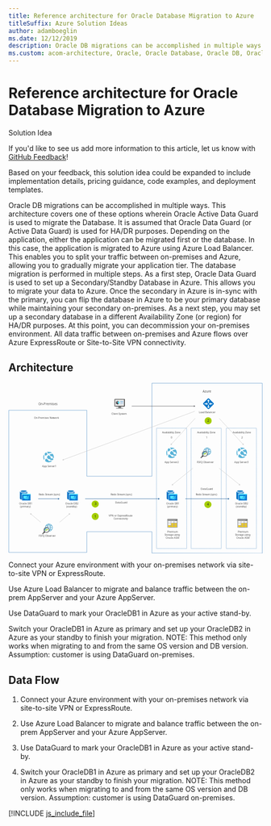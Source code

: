 ```yaml
---
title: Reference architecture for Oracle Database Migration to Azure
titleSuffix: Azure Solution Ideas
author: adamboeglin
ms.date: 12/12/2019
description: Oracle DB migrations can be accomplished in multiple ways. This architecture covers one of these options wherein Oracle Active Data Guard is used to migrate the Database. It is assumed that Oracle Data Guard (or Active Data Guard) is used for HA/DR purposes. Depending on the application, either the application can be migrated first or the database. In this case, the application is migrated to Azure using Azure Load Balancer. This enables you to split your traffic between on-premises and Azure, allowing you to gradually migrate your application tier. The database migration is performed in multiple steps. As a first step, Oracle Data Guard is used to set up a Secondary/Standby Database in Azure. This allows you to migrate your data to Azure. Once the secondary in Azure is in-sync with the primary, you can flip the database in Azure to be your primary database while maintaining your secondary on-premises. As a next step, you may set up a secondary database in a different Availability Zone (or region) for HA/DR purposes. At this point, you can decommission your on-premises environment. All data traffic between on-premises and Azure flows over Azure ExpressRoute or Site-to-Site VPN connectivity.
ms.custom: acom-architecture, Oracle, Oracle Database, Oracle DB, Oracle on Azure, Oracle DB architecture, interactive-diagram
---
```

# Reference architecture for Oracle Database Migration to Azure

<div class="alert">
    <p class="alert-title">
        <span class="icon is-left" aria-hidden="true">
            <span class="icon docon docon-lightbulb" role="presentation"></span>
        </span>Solution Idea</p>
    <p>If you'd like to see us add more information to this article, let us know with <a href="#feedback">GitHub Feedback</a>!</p>
    <p>Based on your feedback, this solution idea could be expanded to include implementation details, pricing guidance, code examples, and deployment templates.</p>
</div>

Oracle DB migrations can be accomplished in multiple ways. This architecture covers one of these options wherein Oracle Active Data Guard is used to migrate the Database. It is assumed that Oracle Data Guard (or Active Data Guard) is used for HA/DR purposes. Depending on the application, either the application can be migrated first or the database. In this case, the application is migrated to Azure using Azure Load Balancer. This enables you to split your traffic between on-premises and Azure, allowing you to gradually migrate your application tier. The database migration is performed in multiple steps. As a first step, Oracle Data Guard is used to set up a Secondary/Standby Database in Azure. This allows you to migrate your data to Azure. Once the secondary in Azure is in-sync with the primary, you can flip the database in Azure to be your primary database while maintaining your secondary on-premises. As a next step, you may set up a secondary database in a different Availability Zone (or region) for HA/DR purposes. At this point, you can decommission your on-premises environment. All data traffic between on-premises and Azure flows over Azure ExpressRoute or Site-to-Site VPN connectivity.

## Architecture

<svg class="architecture-diagram" aria-labelledby="reference-architecture-for-oracle-database-migration-to-azure" height="701" viewbox="0 0 1044 701" width="1044" xmlns="http://www.w3.org/2000/svg">
    <g transform="translate(-29 -9)" fill="none" fill-rule="evenodd" stroke="none" stroke-width="1">
        <path d="M0 720.059h1081.57V0H0z"/>
        <text fill="#525252" font-family="SegoeUI-Semibold, Segoe UI" font-size="10.234" font-weight="500">
            <tspan x="134.239" y="155.186">O</tspan><tspan letter-spacing=".006" x="141.975" y="155.186">n</tspan><tspan x="147.953" y="155.186">-P</tspan><tspan letter-spacing="-.089" x="158.047" y="155.186">r</tspan><tspan x="161.656" y="155.186">emises Net</tspan><tspan letter-spacing="-.037" x="212.891" y="155.186">w</tspan><tspan x="220.555" y="155.186">ork</tspan>
        </text>
        <text fill="#525252" font-family="SegoeUI-Semibold, Segoe UI" font-size="13.313" font-weight="500">
            <tspan x="151.507" y="100.323">O</tspan><tspan letter-spacing=".008" x="161.57" y="100.323">n</tspan><tspan x="169.347" y="100.323">-P</tspan><tspan letter-spacing="-.114" x="182.478" y="100.323">r</tspan><tspan x="187.174" y="100.323">emises</tspan>
        </text>
        <path d="M194.902 588.675a14.605 14.605 0 00-14.577 14.229 11.133 11.133 0 0113.007 1.949 11.133 11.133 0 012.068 12.988 14.587 14.587 0 00-.498-29.167z" fill="#FFF"/>
        <path d="M195.74 618.47c3.173-2.78 6.558-7.192 6.558-15.19 0-7.997-3.33-12.584-6.59-15.211l-1.32 1.297c3.05 2.458 5.87 5.849 5.87 13.915 0 8.097-2.915 11.326-5.898 13.935l1.38 1.255z" fill="#3898C5"/>
        <path fill="#3898C5" d="M181.267 604.187h27.443v-1.83h-27.443zM194.99 596.433c-4.502 0-8.567-1.255-10.994-3.125l-1.097 1.096c2.706 2.174 7.107 3.596 12.09 3.596s9.385-1.422 12.091-3.596l-1.097-1.097c-2.427 1.87-6.49 3.125-10.994 3.125"/>
        <path d="M176.788 618.017l-8.637 8.637a2.436 2.436 0 00.014 3.437 2.442 2.442 0 003.437.014l8.641-8.632-3.455-3.456z" fill="#7A7B7B"/>
        <path d="M173.4 621.406a12.081 12.081 0 003.453 3.455l2.26-2.259-3.456-3.452-2.258 2.256z" fill="#1D1D1D"/>
        <path d="M185.25 620.458a7.773 7.773 0 100-15.546 7.773 7.773 0 000 15.546" fill="#FFF"/>
        <path d="M185.49 622.271a9.5 9.5 0 009.5-9.5 9.5 9.5 0 00-9.5-9.5 9.5 9.5 0 00-9.5 9.5 9.5 9.5 0 009.5 9.5" fill="#FFF"/>
        <path d="M189.74 602.472c.185-7.483 2.907-10.732 5.85-13.106l-1.32-1.298c-3.058 2.466-6.18 6.663-6.55 13.784.691.142 1.367.35 2.02.62M195.806 608.57c.207.514.376 1.043.505 1.583 3.967.218 7.483 1.394 9.675 3.078l1.096-1.097c-2.556-2.054-6.632-3.42-11.276-3.564" fill="#3898C5"/>
        <path d="M194.991 587.81a15.48 15.48 0 00-15.459 15.46c0 .032.004.063.005.095.626-.397 1.291-.73 1.983-.994a13.51 13.51 0 018.725-11.747 13.5 13.5 0 0114.302 3.093 13.507 13.507 0 01-8.657 23.025 11.058 11.058 0 01-.993 1.978c.032 0 .063.006.094.006 4.101 0 8.033-1.629 10.933-4.528a15.466 15.466 0 000-21.864 15.464 15.464 0 00-10.933-4.528v.004z" fill="#3898C5"/>
        <path fill="#7FBA00" d="M184.265 617.953l-1.786-5.274-1.371 2.704h-2.53v-1.355h1.677l2.476-4.877 1.524 4.504 2.18-6.511 1.787 5.266 1.669-3.184h2.505v1.373h-1.721l-2.708 5.337-1.527-4.498z"/>
        <path d="M179.005 615.784c0-5.614 3.912-9.5 9.5-9.5a9.44 9.44 0 014.759 1.29 9.514 9.514 0 00-2.948-3.144 9.5 9.5 0 00-14.26 4.844 9.49 9.49 0 001.093 8.324 9.505 9.505 0 003.143 2.949 9.445 9.445 0 01-1.287-4.763" fill="#3898C5"/>
        <path d="M185.49 621.669a8.89 8.89 0 01-8.218-5.491 8.897 8.897 0 016.481-12.13 8.902 8.902 0 019.132 3.78 8.902 8.902 0 01.824 8.347 8.897 8.897 0 01-8.219 5.491v.003zm0-20.903a12.01 12.01 0 00-11.092 7.41 12.01 12.01 0 002.603 13.084 12.002 12.002 0 0013.083 2.602 11.994 11.994 0 005.387-4.422 12.006 12.006 0 00-9.981-18.674z" fill="#7A7B7B"/>
        <path d="M845.516 276.028a14.605 14.605 0 00-14.577 14.23 11.133 11.133 0 0113.007 1.948 11.133 11.133 0 012.068 12.988 14.587 14.587 0 00-.498-29.167v.001z" fill="#FFF"/>
        <path d="M846.354 305.824c3.173-2.782 6.558-7.194 6.558-15.19 0-7.998-3.332-12.585-6.59-15.212l-1.32 1.297c3.049 2.458 5.87 5.85 5.87 13.915 0 8.097-2.916 11.325-5.899 13.935l1.38 1.255z" fill="#3898C5"/>
        <path fill="#3898C5" d="M831.88 291.54h27.443v-1.829H831.88zM845.602 283.786c-4.5 0-8.565-1.255-10.992-3.125l-1.097 1.097c2.705 2.174 7.106 3.596 12.09 3.596 4.983 0 9.385-1.422 12.09-3.597l-1.097-1.097c-2.427 1.871-6.491 3.126-10.994 3.126"/>
        <path d="M827.401 305.371l-8.637 8.637a2.436 2.436 0 00.014 3.437 2.441 2.441 0 003.437.014l8.641-8.632-3.455-3.456z" fill="#7A7B7B"/>
        <path d="M824.013 308.76a12.094 12.094 0 003.454 3.455l2.259-2.26-3.455-3.451-2.258 2.256z" fill="#1D1D1D"/>
        <path d="M835.863 307.811a7.773 7.773 0 100-15.545 7.773 7.773 0 000 15.545" fill="#FFF"/>
        <path d="M836.102 309.625a9.5 9.5 0 009.5-9.5 9.5 9.5 0 00-9.5-9.5 9.5 9.5 0 00-9.5 9.5 9.5 9.5 0 009.5 9.5" fill="#FFF"/>
        <path d="M840.352 289.826c.187-7.484 2.909-10.734 5.85-13.107l-1.32-1.297c-3.056 2.466-6.18 6.663-6.55 13.784.692.141 1.369.349 2.02.62M846.419 295.924c.207.514.376 1.043.505 1.583 3.967.218 7.483 1.394 9.675 3.078l1.096-1.097c-2.556-2.054-6.632-3.42-11.276-3.564" fill="#3898C5"/>
        <path d="M845.605 275.164a15.48 15.48 0 00-15.46 15.46c0 .032.005.062.005.095.627-.397 1.292-.73 1.984-.994a13.507 13.507 0 0126.677-1.958 13.503 13.503 0 01-12.307 16.329 11.03 11.03 0 01-.995 1.978c.034 0 .064.006.096.006 4.1 0 8.033-1.63 10.933-4.528a15.466 15.466 0 000-21.864 15.464 15.464 0 00-10.933-4.528v.004z" fill="#3898C5"/>
        <path fill="#7FBA00" d="M834.878 305.307l-1.786-5.276-1.371 2.705h-2.53v-1.354h1.677l2.476-4.877 1.524 4.504 2.18-6.512 1.787 5.267 1.669-3.185h2.505v1.373h-1.721l-2.71 5.337-1.525-4.498z"/>
        <path d="M829.618 303.138c0-5.614 3.912-9.5 9.5-9.5a9.44 9.44 0 014.76 1.29 9.505 9.505 0 00-2.949-3.144 9.502 9.502 0 00-11.984 1.184 9.508 9.508 0 00-2.7 7.949 9.498 9.498 0 004.66 6.984 9.445 9.445 0 01-1.287-4.763" fill="#3898C5"/>
        <path d="M836.104 309.022a8.89 8.89 0 01-4.942-1.499 8.907 8.907 0 01-3.278-3.992 8.9 8.9 0 016.482-12.129 8.89 8.89 0 019.133 3.78 8.902 8.902 0 011.5 4.942 8.896 8.896 0 01-8.895 8.895v.003zm0-20.903a12.007 12.007 0 00-11.093 7.411 12 12 0 00-.681 6.935 11.998 11.998 0 009.431 9.433 11.996 11.996 0 0012.324-5.105 12.006 12.006 0 00-9.981-18.674z" fill="#7A7B7B"/>
        <text fill="#525252" font-family="SegoeUI-Semibold, Segoe UI" font-size="10.234" font-weight="500">
            <tspan x="451.846" y="138.743">Client </tspan><tspan letter-spacing="-.241" x="481.469" y="138.743">S</tspan><tspan x="486.556" y="138.743">ys</tspan><tspan letter-spacing="-.055" x="496.17" y="138.743">t</tspan><tspan x="499.753" y="138.743">em</tspan>
        </text>
        <text fill="#525252" font-family="SegoeUI-Semibold, Segoe UI" font-size="10.234" font-weight="500">
            <tspan x="167.492" y="354.682">A</tspan><tspan letter-spacing="-.005" x="174.363" y="354.682">p</tspan><tspan x="180.524" y="354.682">p Se</tspan><tspan letter-spacing=".41" x="200.513" y="354.682">r</tspan><tspan letter-spacing="-.076" x="205.121" y="354.682">v</tspan><tspan x="210.157" y="354.682">er1</tspan>
        </text>
        <text fill="#525252" font-family="SegoeUI-Semibold, Segoe UI" font-size="10.234" font-weight="500">
            <tspan x="73.215" y="507.917">Oracle DB1</tspan>
        </text>
        <text fill="#525252" font-family="SegoeUI-Semibold, Segoe UI" font-size="10.234" font-weight="500">
            <tspan x="76.725" y="520.198">(</tspan><tspan letter-spacing="-.005" x="80.124" y="520.198">p</tspan><tspan x="86.285" y="520.198">rima</tspan><tspan letter-spacing=".411" x="107.153" y="520.198">r</tspan><tspan x="111.762" y="520.198">y)</tspan>
        </text>
        <text fill="#525252" font-family="SegoeUI-Semibold, Segoe UI" font-size="10.234" font-weight="500">
            <tspan x="262.689" y="507.917">Oracle DB2</tspan>
        </text>
        <text fill="#525252" font-family="SegoeUI-Semibold, Segoe UI" font-size="10.234" font-weight="500">
            <tspan x="266.711" y="520.198">(stan</tspan><tspan letter-spacing="-.005" x="289.533" y="520.198">db</tspan><tspan x="301.856" y="520.198">y)</tspan>
        </text>
        <text fill="#525252" font-family="SegoeUI-Semibold, Segoe UI" font-size="10.234" font-weight="500">
            <tspan x="677.59" y="507.917">Oracle DB1</tspan>
        </text>
        <text fill="#525252" font-family="SegoeUI-Semibold, Segoe UI" font-size="10.234" font-weight="500">
            <tspan x="681.1" y="520.198">(</tspan><tspan letter-spacing="-.005" x="684.498" y="520.198">p</tspan><tspan x="690.66" y="520.198">rima</tspan><tspan letter-spacing=".411" x="711.528" y="520.198">r</tspan><tspan x="716.137" y="520.198">y)</tspan>
        </text>
        <text fill="#525252" font-family="SegoeUI-Semibold, Segoe UI" font-size="10.234" font-weight="500">
            <tspan x="681.765" y="623.614">P</tspan><tspan letter-spacing="-.089" x="687.747" y="623.614">r</tspan><tspan x="691.356" y="623.614">emium</tspan>
        </text>
        <text fill="#525252" font-family="SegoeUI-Semibold, Segoe UI" font-size="10.234" font-weight="500" letter-spacing="-.291">
            <tspan x="670.825" y="635.895">S</tspan><tspan letter-spacing="-.056" x="675.812" y="635.895">t</tspan><tspan x="679.393" y="635.895">orage using</tspan>
        </text>
        <text fill="#525252" font-family="SegoeUI-Semibold, Segoe UI" font-size="10.234" font-weight="500">
            <tspan x="675.461" y="648.176">Oracle ASM</tspan>
        </text>
        <text fill="#525252" font-family="SegoeUI-Semibold, Segoe UI" font-size="10.234" font-weight="500">
            <tspan x="971.38" y="623.614">P</tspan><tspan letter-spacing="-.089" x="977.362" y="623.614">r</tspan><tspan x="980.971" y="623.614">emium</tspan>
        </text>
        <text fill="#525252" font-family="SegoeUI-Semibold, Segoe UI" font-size="10.234" font-weight="500" letter-spacing="-.291">
            <tspan x="960.44" y="635.895">S</tspan><tspan letter-spacing="-.056" x="965.426" y="635.895">t</tspan><tspan x="969.008" y="635.895">orage using</tspan>
        </text>
        <text fill="#525252" font-family="SegoeUI-Semibold, Segoe UI" font-size="10.234" font-weight="500">
            <tspan x="965.076" y="648.176">Oracle ASM</tspan>
        </text>
        <text fill="#525252" font-family="SegoeUI-Semibold, Segoe UI" font-size="10.234" font-weight="500">
            <tspan x="959.979" y="507.917">Oracle DB2</tspan>
        </text>
        <text fill="#525252" font-family="SegoeUI-Semibold, Segoe UI" font-size="10.234" font-weight="500">
            <tspan x="964.001" y="520.198">(stan</tspan><tspan letter-spacing="-.005" x="986.823" y="520.198">db</tspan><tspan x="999.146" y="520.198">y)</tspan>
        </text>
        <text fill="#525252" font-family="SegoeUI-Semibold, Segoe UI" font-size="10.234" font-weight="500">
            <tspan x="957.257" y="337.694">A</tspan><tspan letter-spacing="-.005" x="964.128" y="337.694">p</tspan><tspan x="970.29" y="337.694">p Se</tspan><tspan letter-spacing=".41" x="990.278" y="337.694">r</tspan><tspan letter-spacing="-.076" x="994.886" y="337.694">v</tspan><tspan x="999.922" y="337.694">er3</tspan>
        </text>
        <text fill="#525252" font-family="SegoeUI-Semibold, Segoe UI" font-size="10.234" font-weight="500">
            <tspan x="670.488" y="337.694">A</tspan><tspan letter-spacing="-.005" x="677.359" y="337.694">p</tspan><tspan x="683.52" y="337.694">p Se</tspan><tspan letter-spacing=".41" x="703.508" y="337.694">r</tspan><tspan letter-spacing="-.077" x="708.116" y="337.694">v</tspan><tspan x="713.152" y="337.694">er2</tspan>
        </text>
        <text fill="#525252" font-family="SegoeUI-Semibold, Segoe UI" font-size="10.234" font-weight="500" letter-spacing="-.216">
            <tspan x="660.284" y="216.911">A</tspan><tspan letter-spacing="-.167" x="666.719" y="216.911">v</tspan><tspan x="671.575" y="216.911">aila</tspan><tspan letter-spacing="-.005" x="687.605" y="216.911">b</tspan><tspan x="693.767" y="216.911">ility Zone</tspan>
        </text>
        <text fill="#525252" font-family="SegoeUI-Semibold, Segoe UI" font-size="10.234" font-weight="500">
            <tspan x="696.011" y="235.997">0</tspan>
        </text>
        <text fill="#525252" font-family="SegoeUI-Semibold, Segoe UI" font-size="10.234" font-weight="500" letter-spacing="-.216">
            <tspan x="804.165" y="216.911">A</tspan><tspan letter-spacing="-.167" x="810.601" y="216.911">v</tspan><tspan x="815.456" y="216.911">aila</tspan><tspan letter-spacing="-.005" x="831.487" y="216.911">b</tspan><tspan x="837.648" y="216.911">ility Zone</tspan>
        </text>
        <text fill="#525252" font-family="SegoeUI-Semibold, Segoe UI" font-size="10.234" font-weight="500">
            <tspan x="840.67" y="235.997">1</tspan>
        </text>
        <text fill="#525252" font-family="SegoeUI-Semibold, Segoe UI" font-size="10.234" font-weight="500" letter-spacing="-.216">
            <tspan x="950.462" y="216.911">A</tspan><tspan letter-spacing="-.167" x="956.897" y="216.911">v</tspan><tspan x="961.752" y="216.911">aila</tspan><tspan letter-spacing="-.005" x="977.783" y="216.911">b</tspan><tspan x="983.944" y="216.911">ility Zone</tspan>
        </text>
        <text fill="#525252" font-family="SegoeUI-Semibold, Segoe UI" font-size="10.234" font-weight="500">
            <tspan x="986.189" y="235.997">2</tspan>
        </text>
        <text fill="#525252" font-family="SegoeUI-Semibold, Segoe UI" font-size="10.234" font-weight="500" letter-spacing="-.116">
            <tspan x="803.009" y="337.694">F</tspan><tspan x="807.915" y="337.694">SFQ O</tspan><tspan letter-spacing="-.005" x="836.914" y="337.694">b</tspan><tspan x="843.075" y="337.694">se</tspan><tspan letter-spacing=".41" x="852.924" y="337.694">r</tspan><tspan letter-spacing="-.077" x="857.532" y="337.694">v</tspan><tspan x="862.568" y="337.694">er</tspan>
        </text>
        <text fill="#525252" font-family="SegoeUI-Semibold, Segoe UI" font-size="10.234" font-weight="500">
            <tspan x="811.953" y="133.421">L</tspan><tspan letter-spacing="-.119" x="816.956" y="133.421">o</tspan><tspan x="822.828" y="133.421">ad Balancer</tspan>
        </text>
        <text fill="#525252" font-family="SegoeUI-Semibold, Segoe UI" font-size="13.313" font-weight="500">
            <tspan x="826.996" y="48.881">Azu</tspan><tspan letter-spacing="-.114" x="849.884" y="48.881">r</tspan><tspan x="854.58" y="48.881">e</tspan>
        </text>
        <text fill="#525252" font-family="SegoeUI-Semibold, Segoe UI" font-size="10.234" font-weight="500">
            <tspan x="818.789" y="448.151">DataGua</tspan><tspan letter-spacing="-.088" x="858.96" y="448.151">r</tspan><tspan x="862.57" y="448.151">d</tspan>
        </text>
        <text fill="#525252" font-family="SegoeUI-Semibold, Segoe UI" font-size="10.234" font-weight="500" letter-spacing="-.274">
            <tspan x="798.668" y="470.236">R</tspan><tspan x="804.496" y="470.236">e</tspan><tspan letter-spacing="-.005" x="809.932" y="470.236">d</tspan><tspan x="816.094" y="470.236">o </tspan><tspan letter-spacing="-.29" x="825.019" y="470.236">S</tspan><tspan x="830.006" y="470.236">t</tspan><tspan letter-spacing="-.089" x="833.704" y="470.236">r</tspan><tspan x="837.313" y="470.236">eam (sync)</tspan>
        </text>
        <text fill="#525252" font-family="SegoeUI-Semibold, Segoe UI" font-size="10.234" font-weight="500">
            <tspan x="467.431" y="504.49">DataGua</tspan><tspan letter-spacing="-.088" x="507.603" y="504.49">r</tspan><tspan x="511.213" y="504.49">d</tspan>
        </text>
        <text fill="#525252" font-family="SegoeUI-Semibold, Segoe UI" font-size="10.234" font-weight="500">
            <tspan x="440.925" y="558.874">VPN or Ex</tspan><tspan letter-spacing="-.005" x="487.273" y="558.874">p</tspan><tspan letter-spacing="-.088" x="493.435" y="558.874">r</tspan><tspan x="497.045" y="558.874">ess</tspan><tspan letter-spacing="-.278" x="511.306" y="558.874">R</tspan><tspan x="517.125" y="558.874">ou</tspan><tspan letter-spacing="-.056" x="529.208" y="558.874">t</tspan><tspan x="532.789" y="558.874">e</tspan>
        </text>
        <text fill="#525252" font-family="SegoeUI-Semibold, Segoe UI" font-size="10.234" font-weight="500">
            <tspan x="460.892" y="571.155">Connectivity</tspan>
        </text>
        <text fill="#525252" font-family="SegoeUI-Semibold, Segoe UI" font-size="10.234" font-weight="500" letter-spacing="-.116">
            <tspan x="153.511" y="641.79">F</tspan><tspan x="158.417" y="641.79">SFQ O</tspan><tspan letter-spacing="-.005" x="187.415" y="641.79">b</tspan><tspan x="193.577" y="641.79">se</tspan><tspan letter-spacing=".41" x="203.426" y="641.79">r</tspan><tspan letter-spacing="-.077" x="208.034" y="641.79">v</tspan><tspan x="213.069" y="641.79">er</tspan>
        </text>
        <text fill="#525252" font-family="SegoeUI-Semibold, Segoe UI" font-size="10.234" font-weight="500" letter-spacing="-.274">
            <tspan x="153.112" y="470.257">R</tspan><tspan x="158.939" y="470.257">e</tspan><tspan letter-spacing="-.005" x="164.376" y="470.257">d</tspan><tspan x="170.537" y="470.257">o </tspan><tspan letter-spacing="-.29" x="179.462" y="470.257">S</tspan><tspan x="184.449" y="470.257">t</tspan><tspan letter-spacing="-.089" x="188.147" y="470.257">r</tspan><tspan x="191.756" y="470.257">eam (sync)</tspan>
        </text>
        <text fill="#525252" font-family="SegoeUI-Semibold, Segoe UI" font-size="10.234" font-weight="500" letter-spacing="-.274">
            <tspan x="449.02" y="470.257">R</tspan><tspan x="454.848" y="470.257">e</tspan><tspan letter-spacing="-.005" x="460.284" y="470.257">d</tspan><tspan x="466.446" y="470.257">o </tspan><tspan letter-spacing="-.29" x="475.371" y="470.257">S</tspan><tspan x="480.358" y="470.257">t</tspan><tspan letter-spacing="-.089" x="484.056" y="470.257">r</tspan><tspan x="487.665" y="470.257">eam (sync)</tspan>
        </text>
        <path d="M694.138 463.159v-8.946h-15.031v29.619c0 2.055 3.102 3.868 7.697 4.836v-25.509h7.334z" fill="#0072C6"/>
        <path fill="#2D88CB" d="M694.38 454.213h-.242v8.946h15.555v-8.946z"/>
        <path d="M709.692 454.212c0 3.022-6.85 5.56-15.272 5.56-8.423 0-15.314-2.417-15.314-5.56 0-3.022 6.851-5.562 15.273-5.562s15.313 2.54 15.313 5.562" fill="#FFF"/>
        <path d="M706.59 453.969c0 1.975-5.48 3.627-12.17 3.627-6.688 0-12.17-1.652-12.17-3.627 0-2.055 5.482-3.707 12.17-3.707 6.69 0 12.17 1.652 12.17 3.707" fill="#0072C6"/>
        <path d="M704.05 456.185c1.652-.645 2.538-1.41 2.538-2.217 0-2.054-5.48-3.707-12.17-3.707-6.69 0-12.21 1.653-12.21 3.707 0 .807.967 1.653 2.539 2.217 2.216-.887 5.722-1.41 9.63-1.41 3.95-.04 7.456.523 9.673 1.41" fill="#2D88CB"/>
        <path fill="#0078D4" d="M688.177 491.808h34.495v-26.557h-34.495z"/>
        <path fill="#50E6FF" d="M688.177 468.116h34.495v-3.587h-34.495zM709.451 475.73v-2.539h-15.837v11.444h6.286l3.87 3.991c.08.08.282 0 .241-.162l-.524-3.869h1.975a6.141 6.141 0 01-.766-2.94c.04-2.903 2.055-5.32 4.755-5.925"/>
        <path d="M711.991 476.736v-.442c-.322-.08-.726-.08-1.128-.08-3.022 0-5.56 2.457-5.56 5.56a5.52 5.52 0 005.56 5.561c.564 0 1.168-.08 1.692-.283l-2.82-2.74.805-1.49h1.491c.564 0 1.048-.484 1.048-1.048 0-.564-.484-1.048-1.048-1.048h-4.674l2.417-2.66v1.21h2.217a2.486 2.486 0 012.498 2.498 2.51 2.51 0 01-2.498 2.498l2.015 1.975a5.496 5.496 0 002.297-4.473 5.443 5.443 0 00-1.653-3.909h-1.692c-.524-.12-.967-.565-.967-1.129" fill="#50E6FF"/>
        <path d="M713.357 476.777c-.16 0-.24-.04-.282-.16-.04-.04-.04-.08-.04-.202 0-.2.161-.323.322-.323.202 0 .322.162.322.323s-.12.322-.322.362zm4.191-5.642l-2.94 2.943h-1.533a.534.534 0 00-.524.523v2.056c0 .281.243.523.524.523h2.015a.533.533 0 00.524-.523v-1.975h.322l.484-.484v-.564l.162-.16h.563l.322-.323v-.645l.444-.444h.403v-.967h-.766v.04z" fill="#50E6FF"/>
        <path d="M713.357 476.778c-.04-.04-.202-.08-.282-.16.04.08.121.16.282.16" fill="#50E6FF"/>
        <path d="M285.187 463.159v-8.946h-15.031v29.619c0 2.055 3.103 3.868 7.697 4.836v-25.509h7.334z" fill="#0072C6"/>
        <path fill="#2D88CB" d="M285.429 454.213h-.242v8.946h15.555v-8.946z"/>
        <path d="M300.742 454.212c0 3.022-6.85 5.56-15.273 5.56-8.422 0-15.314-2.417-15.314-5.56 0-3.022 6.852-5.562 15.274-5.562 8.421 0 15.313 2.54 15.313 5.562" fill="#FFF"/>
        <path d="M297.64 453.969c0 1.975-5.48 3.627-12.17 3.627-6.69 0-12.17-1.652-12.17-3.627 0-2.055 5.48-3.707 12.17-3.707 6.69 0 12.17 1.652 12.17 3.707" fill="#0072C6"/>
        <path d="M295.099 456.185c1.652-.645 2.539-1.41 2.539-2.217 0-2.054-5.48-3.707-12.17-3.707-6.69 0-12.211 1.653-12.211 3.707 0 .807.968 1.653 2.539 2.217 2.217-.887 5.723-1.41 9.63-1.41 3.95-.04 7.457.523 9.673 1.41" fill="#2D88CB"/>
        <path fill="#0078D4" d="M279.226 491.808h34.495v-26.557h-34.495z"/>
        <path fill="#50E6FF" d="M279.226 468.116h34.495v-3.587h-34.495zM300.501 475.73v-2.539h-15.838v11.444h6.287l3.868 3.991c.081.08.283 0 .243-.162l-.525-3.869h1.975a6.141 6.141 0 01-.766-2.94c.041-2.903 2.056-5.32 4.756-5.925"/>
        <path d="M303.04 476.736v-.442c-.322-.08-.725-.08-1.128-.08-3.022 0-5.561 2.457-5.561 5.56a5.521 5.521 0 005.561 5.561c.565 0 1.169-.08 1.692-.283l-2.82-2.74.806-1.49h1.491c.563 0 1.048-.484 1.048-1.048 0-.564-.485-1.048-1.048-1.048h-4.675l2.418-2.66v1.21h2.216a2.486 2.486 0 012.499 2.498 2.511 2.511 0 01-2.499 2.498l2.016 1.975a5.497 5.497 0 002.296-4.473 5.442 5.442 0 00-1.652-3.909h-1.692c-.525-.12-.968-.565-.968-1.129" fill="#50E6FF"/>
        <path d="M304.407 476.777c-.16 0-.242-.04-.282-.16-.04-.04-.04-.08-.04-.202 0-.2.161-.323.322-.323.201 0 .322.162.322.323s-.12.322-.322.362zm4.19-5.642l-2.94 2.943h-1.532a.534.534 0 00-.525.523v2.056c0 .281.243.523.525.523H306.14a.534.534 0 00.525-.523v-1.975h.322l.484-.484v-.564l.161-.16h.564l.322-.323v-.645l.444-.444h.402v-.967h-.766v.04z" fill="#50E6FF"/>
        <path d="M304.406 476.778c-.04-.04-.2-.08-.282-.16.041.08.121.16.282.16" fill="#50E6FF"/>
        <path d="M91.013 463.159v-8.946H75.982v29.619c0 2.055 3.102 3.868 7.697 4.836v-25.509h7.334z" fill="#0072C6"/>
        <path fill="#2D88CB" d="M91.255 454.213h-.242v8.946h15.555v-8.946z"/>
        <path d="M106.567 454.212c0 3.022-6.85 5.56-15.272 5.56-8.423 0-15.314-2.417-15.314-5.56 0-3.022 6.851-5.562 15.273-5.562s15.313 2.54 15.313 5.562" fill="#FFF"/>
        <path d="M103.466 453.969c0 1.975-5.48 3.627-12.17 3.627-6.69 0-12.17-1.652-12.17-3.627 0-2.055 5.48-3.707 12.17-3.707 6.69 0 12.17 1.652 12.17 3.707" fill="#0072C6"/>
        <path d="M100.925 456.185c1.65-.645 2.538-1.41 2.538-2.217 0-2.054-5.48-3.707-12.17-3.707-6.69 0-12.21 1.653-12.21 3.707 0 .807.967 1.653 2.539 2.217 2.216-.887 5.722-1.41 9.63-1.41 3.95-.04 7.456.523 9.673 1.41" fill="#2D88CB"/>
        <path fill="#0078D4" d="M85.052 491.808h34.495v-26.557H85.052z"/>
        <path fill="#50E6FF" d="M85.052 468.116h34.495v-3.587H85.052zM106.326 475.73v-2.539H90.49v11.444h6.286l3.87 3.991c.08.08.282 0 .241-.162l-.524-3.869h1.975a6.141 6.141 0 01-.766-2.94c.04-2.903 2.055-5.32 4.755-5.925"/>
        <path d="M108.866 476.736v-.442c-.322-.08-.726-.08-1.128-.08-3.022 0-5.56 2.457-5.56 5.56a5.52 5.52 0 005.56 5.561c.564 0 1.168-.08 1.692-.283l-2.82-2.74.805-1.49h1.491c.564 0 1.048-.484 1.048-1.048 0-.564-.484-1.048-1.048-1.048h-4.675l2.418-2.66v1.21h2.217a2.486 2.486 0 012.498 2.498 2.51 2.51 0 01-2.498 2.498l2.015 1.975a5.498 5.498 0 002.297-4.473 5.443 5.443 0 00-1.653-3.909h-1.692c-.524-.12-.967-.565-.967-1.129" fill="#50E6FF"/>
        <path d="M110.232 476.777c-.16 0-.24-.04-.282-.16-.04-.04-.04-.08-.04-.202 0-.2.161-.323.322-.323.202 0 .322.162.322.323s-.12.322-.322.362zm4.191-5.642l-2.942 2.943h-1.53a.534.534 0 00-.525.523v2.056c0 .281.243.523.524.523h2.015a.534.534 0 00.524-.523v-1.975h.322l.484-.484v-.564l.161-.16h.564l.322-.323v-.645l.444-.444h.403v-.967h-.766v.04z" fill="#50E6FF"/>
        <path d="M110.232 476.778c-.04-.04-.202-.08-.282-.16.04.08.121.16.282.16" fill="#50E6FF"/>
        <path d="M980.506 463.159v-8.946h-15.031v29.619c0 2.055 3.103 3.868 7.697 4.836v-25.509h7.334z" fill="#0072C6"/>
        <path fill="#2D88CB" d="M980.748 454.213h-.242v8.946h15.555v-8.946z"/>
        <path d="M996.062 454.212c0 3.022-6.852 5.56-15.274 5.56-8.422 0-15.313-2.417-15.313-5.56 0-3.022 6.85-5.562 15.274-5.562 8.42 0 15.313 2.54 15.313 5.562" fill="#FFF"/>
        <path d="M992.959 453.969c0 1.975-5.48 3.627-12.17 3.627-6.689 0-12.17-1.652-12.17-3.627 0-2.055 5.481-3.707 12.17-3.707 6.69 0 12.17 1.652 12.17 3.707" fill="#0072C6"/>
        <path d="M990.418 456.185c1.652-.645 2.539-1.41 2.539-2.217 0-2.054-5.48-3.707-12.17-3.707-6.689 0-12.211 1.653-12.211 3.707 0 .807.968 1.653 2.539 2.217 2.217-.887 5.723-1.41 9.631-1.41 3.949-.04 7.455.523 9.672 1.41" fill="#2D88CB"/>
        <path fill="#0078D4" d="M974.545 491.808h34.495v-26.557h-34.495z"/>
        <path fill="#50E6FF" d="M974.545 468.116h34.495v-3.587h-34.495zM995.82 475.73v-2.539h-15.838v11.444h6.287l3.868 3.991c.081.08.283 0 .243-.162l-.525-3.869h1.975a6.141 6.141 0 01-.766-2.94c.04-2.903 2.056-5.32 4.756-5.925"/>
        <path d="M998.36 476.736v-.442c-.323-.08-.726-.08-1.129-.08-3.022 0-5.56 2.457-5.56 5.56a5.521 5.521 0 005.56 5.561c.565 0 1.17-.08 1.692-.283l-2.82-2.74.806-1.49h1.491c.563 0 1.048-.484 1.048-1.048 0-.564-.485-1.048-1.048-1.048h-4.675l2.418-2.66v1.21h2.216a2.486 2.486 0 012.5 2.498 2.511 2.511 0 01-2.5 2.498l2.016 1.975a5.497 5.497 0 002.296-4.473 5.446 5.446 0 00-1.652-3.909h-1.692c-.525-.12-.968-.565-.968-1.129" fill="#50E6FF"/>
        <path d="M999.727 476.777c-.161 0-.242-.04-.282-.16-.04-.04-.04-.08-.04-.202 0-.2.16-.323.322-.323.2 0 .322.162.322.323s-.121.322-.322.362zm4.19-5.642l-2.941 2.943h-1.531a.534.534 0 00-.525.523v2.056c0 .281.243.523.525.523H1001.459a.533.533 0 00.524-.523v-1.975h.323l.484-.484v-.564l.16-.16h.565l.322-.323v-.645l.444-.444h.402v-.967h-.766v.04z" fill="#50E6FF"/>
        <path d="M999.726 476.778c-.04-.04-.201-.08-.282-.16.04.08.12.16.282.16" fill="#50E6FF"/>
        <path d="M193.833 335.263c11.863 0 21.48-9.712 21.48-21.691 0-11.981-9.617-21.692-21.48-21.692s-21.48 9.71-21.48 21.692c0 11.979 9.617 21.69 21.48 21.69" fill="#FFF"/>
        <path d="M179.72 307.78c1.159-.422 2.423-.527 3.58-.21.212-.317.528-.528.738-.844 2-2.105 4.107-3.896 6.002-5.159-2.316-2.422-4.317-4.844-5.791-7.37-1.263.631-2.527 1.367-3.685 2.21-.843.737-1.58 1.37-2.317 2.211-.316 1.685-.422 5.055 1.474 9.161M193.093 299.672c5.896-3.16 11.056-3.16 14.426-2.737-3.897-3.265-8.846-4.95-13.794-4.95-2.212 0-4.423.316-6.634 1.053 2 2.317 4 4.529 6.002 6.634M176.773 317.888c-1.79-2.422-1.79-5.58 0-7.897-1.475-3.581-1.368-6.53-.843-8.634-4.948 7.265-5.16 17.058.106 24.534.106-2.211.422-4.738 1.263-7.476-.21-.105-.316-.316-.526-.527M197.095 303.778c2.526 2.526 4.948 4.843 7.16 6.738 2-1.158 4.528-.632 6.002 1.158 1.053 1.37 1.158 3.054.632 4.423 1.685 1.37 2.843 2.211 3.685 2.843 1.685-6.212.527-13.162-3.685-18.638-.106-.105-.211-.21-.211-.315-.421.105-5.896-.316-13.583 3.791M209.414 318.308c-2 1.58-4.949 1.159-6.528-.842-1.054-1.475-1.159-3.264-.527-4.844-2.738-2.107-5.58-4.529-8.319-6.95l-.21-.21.21.21c-1.79 1.157-3.685 2.738-5.686 4.528l-.737.738c1.053 2.105.947 4.632-.315 6.528.421.315.736.632 1.158.947 2 1.58 4.001 2.844 5.791 3.897 1.895-1.159 4.317-.844 5.686.947.421.526.632 1.157.737 1.685 5.37 1.58 9.266 1.053 10.636.736 1.052-1.474 1.79-3.053 2.421-4.738-.842-.526-2.212-1.474-4.317-2.947.211.105.105.21 0 .315M199.413 329.364c-1.896 1.475-4.527 1.053-6.002-.842-.632-.948-.947-2-.843-3.054-2.105-1.053-4.212-2.317-6.317-4-.632-.528-1.158-.949-1.79-1.475-.948.421-2 .526-3.054.526-1.474 3.896-1.684 7.477-1.474 9.793 3.896 3.264 8.845 4.95 13.794 4.95 4.633 0 9.161-1.475 13.057-4.423l1.896-1.58c-2.212 0-5.055-.105-8.319-.842-.21.211-.527.632-.948.947" fill="#59B3D8"/>
        <path d="M699.208 317.855c11.863 0 21.48-9.712 21.48-21.69 0-11.982-9.617-21.694-21.48-21.694-11.864 0-21.481 9.712-21.481 21.693 0 11.98 9.617 21.691 21.481 21.691" fill="#FFF"/>
        <path d="M685.096 290.372c1.158-.421 2.422-.526 3.58-.211.21-.315.526-.526.737-.842 2-2.106 4.107-3.896 6.002-5.16-2.316-2.422-4.317-4.844-5.792-7.371a26.308 26.308 0 00-3.685 2.212c-.842.737-1.58 1.369-2.317 2.21-.315 1.685-.421 5.056 1.475 9.162M698.467 282.264c5.896-3.159 11.057-3.159 14.426-2.738-3.896-3.264-8.845-4.949-13.794-4.949-2.211 0-4.423.317-6.634 1.053a188.45 188.45 0 006.002 6.635M682.148 300.48c-1.79-2.422-1.79-5.58 0-7.897-1.476-3.58-1.37-6.529-.844-8.634-4.947 7.264-5.159 17.057.106 24.534.106-2.212.423-4.738 1.264-7.477-.212-.105-.315-.315-.526-.526M702.469 286.37c2.527 2.527 4.949 4.844 7.16 6.739 2-1.158 4.528-.632 6.002 1.158 1.054 1.37 1.158 3.054.632 4.423 1.685 1.369 2.843 2.211 3.685 2.843 1.685-6.213.527-13.162-3.685-18.638-.106-.105-.21-.211-.21-.316-.422.105-5.897-.315-13.584 3.791M714.788 300.9c-2 1.58-4.948 1.158-6.528-.842-1.053-1.474-1.159-3.264-.527-4.844-2.737-2.106-5.58-4.528-8.318-6.95l-.21-.21.21.21c-1.79 1.158-3.686 2.74-5.687 4.53l-.736.735c1.053 2.106.947 4.634-.316 6.53.421.315.737.63 1.158.946 2.001 1.58 4.001 2.843 5.792 3.897 1.894-1.159 4.316-.843 5.685.947.421.527.632 1.158.738 1.685 5.37 1.58 9.266 1.053 10.635.737 1.053-1.475 1.79-3.054 2.421-4.738-.84-.527-2.21-1.475-4.317-2.948.211.104.105.21 0 .315M704.788 311.957c-1.896 1.474-4.528 1.053-6.002-.843-.632-.947-.948-2-.843-3.053-2.106-1.053-4.212-2.317-6.318-4.001-.632-.527-1.158-.948-1.79-1.475-.947.422-2 .527-3.054.527-1.473 3.896-1.684 7.476-1.473 9.792 3.895 3.265 8.844 4.949 13.793 4.949 4.633 0 9.162-1.473 13.057-4.422l1.896-1.58c-2.21 0-5.054-.105-8.319-.841-.21.21-.526.63-.947.947" fill="#59B3D8"/>
        <path d="M987.75 317.855c11.864 0 21.481-9.712 21.481-21.69 0-11.982-9.617-21.694-21.481-21.694-11.863 0-21.48 9.712-21.48 21.693 0 11.98 9.617 21.691 21.48 21.691" fill="#FFF"/>
        <path d="M973.639 290.372c1.158-.421 2.422-.526 3.58-.211.21-.315.526-.526.736-.842 2-2.106 4.108-3.896 6.002-5.16-2.316-2.422-4.316-4.844-5.791-7.371-1.263.632-2.527 1.369-3.685 2.212-.842.737-1.58 1.369-2.317 2.21-.315 1.685-.421 5.056 1.475 9.162M987.01 282.264c5.896-3.159 11.056-3.159 14.426-2.738-3.897-3.264-8.845-4.949-13.794-4.949-2.212 0-4.423.317-6.634 1.053 2 2.317 4 4.529 6.002 6.635M970.69 300.48c-1.79-2.422-1.79-5.58 0-7.897-1.475-3.58-1.369-6.529-.843-8.634-4.949 7.264-5.159 17.057.106 24.534.105-2.212.421-4.738 1.263-7.477-.21-.105-.316-.315-.526-.526M991.012 286.37c2.527 2.527 4.949 4.844 7.16 6.739 2-1.158 4.528-.632 6.002 1.158 1.053 1.37 1.158 3.054.632 4.423 1.685 1.369 2.843 2.211 3.685 2.843 1.685-6.213.527-13.162-3.685-18.638-.106-.105-.211-.211-.211-.316-.421.105-5.896-.315-13.583 3.791M1003.331 300.9c-2 1.58-4.949 1.158-6.528-.842-1.053-1.474-1.159-3.264-.527-4.844-2.738-2.106-5.58-4.528-8.318-6.95l-.21-.21.21.21c-1.79 1.158-3.686 2.74-5.687 4.53l-.737.735c1.054 2.106.948 4.634-.315 6.53.421.315.737.63 1.158.946 2.001 1.58 4.001 2.843 5.791 3.897 1.895-1.159 4.317-.843 5.686.947.421.527.632 1.158.738 1.685 5.37 1.58 9.265 1.053 10.635.737 1.052-1.475 1.79-3.054 2.421-4.738-.842-.527-2.21-1.475-4.317-2.948.211.104.105.21 0 .315M993.33 311.957c-1.896 1.474-4.527 1.053-6.002-.843-.632-.947-.947-2-.842-3.053-2.106-1.053-4.212-2.317-6.318-4.001-.632-.527-1.158-.948-1.79-1.475-.947.422-2 .527-3.054.527-1.473 3.896-1.684 7.476-1.473 9.792 3.895 3.265 8.844 4.949 13.793 4.949 4.633 0 9.162-1.473 13.057-4.422l1.896-1.58c-2.21 0-5.055-.105-8.319-.841-.21.21-.526.63-.948.947" fill="#59B3D8"/>
        <path fill="#EBEBEB" d="M466.85 103.762h37.409V77.037H466.85z"/>
        <path d="M492.155 106.44h-11.692c1.405 4.998-.483 5.715-8.75 5.715v2.618H499.827v-2.618c-8.268 0-9.079-.714-7.672-5.716" fill="#7A7A7A"/>
        <path d="M504.675 74.773h.018-38.082c-.557 0-1.061.224-1.46.572.399-.348.902-.572 1.459-.572h38.065z" fill="#707070"/>
        <path d="M504.7 74.775l-3.914 3.332h3.128v25H471.43l-3.916 3.333h37.16c1.291 0 2.597-1.152 2.597-2.447V77.24c0-1.297-1.289-2.449-2.57-2.465" fill="#3E3E3E"/>
        <path d="M464.272 103.995V77.241a2.531 2.531 0 010 .001v26.753c0 1.295 1.043 2.447 2.336 2.447h.906v-.001h-.906c-1.293 0-2.336-1.152-2.336-2.446" fill="#FFF"/>
        <path d="M467.53 103.105V78.107h33.256l3.913-3.333H466.607c-.556 0-1.059.223-1.46.571a2.542 2.542 0 00-.876 1.895v26.753c0 1.294 1.043 2.447 2.336 2.447h.906l3.916-3.335h-3.9z" fill="#707070"/>
        <path fill="#9FA0A1" d="M471.717 114.772h28.113v-2.618h-28.113z"/>
        <path d="M486.382 76.588c0 .34-.272.615-.61.615a.612.612 0 01-.61-.615.611.611 0 111.22 0" fill="#B7D332"/>
        <path fill="#0078D4" d="M488.111 85.522h12.738v-.866h-12.738zM488.111 90.311h12.738v-.866h-12.738zM488.111 95.1h12.738v-.866h-12.738z"/>
        <path d="M470.486 89.842c0 3.968 3.19 7.185 7.127 7.185 1.686 0 3.23-.593 4.451-1.58l-4.45-5.605h-7.128z" fill="#3C3C41"/>
        <path d="M477.613 89.842l4.451-5.606a7.06 7.06 0 00-4.45-1.578c-3.938 0-7.128 3.216-7.128 7.184h7.127z" fill="#75757A"/>
        <path d="M482.054 84.236l-4.45 5.605v.001l4.45 5.607a7.188 7.188 0 002.678-5.608 7.185 7.185 0 00-2.678-5.605" fill="#50E6FF"/>
        <path d="M871.402 91.465L853.61 73.637c-.789-.791-1.84-1.231-2.893-1.231-1.05 0-2.103.44-2.89 1.23l-17.794 17.829c-.789.79-1.228 1.844-1.228 2.897 0 1.055.44 2.109 1.228 2.899l17.88 17.917c.79.79 1.753 1.228 2.892 1.228 1.052 0 2.105-.438 2.893-1.228l17.881-17.917c.788-.79 1.226-1.757 1.226-2.9-.174-1.052-.613-2.106-1.402-2.896zm-20.686-14.843l5.786 5.796h-4.032v8.432h-3.419v-8.432h-4.119l5.784-5.796zM834.414 96.47v-3.426h7.888v-4.128l5.786 5.797-5.786 5.797v-4.04h-7.888zm16.302 16.335l-5.784-5.796h4.032v-8.256h3.418v8.256h4.12l-5.786 5.796zM867.02 96.47h-7.802v4.128l-5.785-5.796 5.785-5.798v4.04h7.802v3.426z" fill="#0072C6"/>
        <path d="M152.033 485.037h82.138" stroke="#185A97" stroke-linecap="round" stroke-width="1.5"/>
        <path fill="#185A97" d="M233.017 481.683l5.809 3.353-5.81 3.354z"/>
        <path d="M344.845 485.037h300.939" stroke="#185A97" stroke-linecap="round" stroke-width="1.5"/>
        <path fill="#185A97" d="M644.63 481.683l5.81 3.353-5.81 3.354z"/>
        <path d="M756.499 485.037h175.783" stroke="#185A97" stroke-linecap="round" stroke-width="1.5"/>
        <path fill="#185A97" d="M931.128 481.683l5.809 3.353-5.81 3.354z"/>
        <path stroke="#156AB3" stroke-linecap="round" d="M1047.98 688.846v.5h-.5"/>
        <path d="M1044.477 689.346H925.864" stroke="#156AB3" stroke-dasharray="1.001,3.003" stroke-linecap="round"/>
        <path stroke="#156AB3" stroke-linecap="round" d="M924.362 689.346h-.5v-.5"/>
        <path d="M923.862 685.854V196.822" stroke="#156AB3" stroke-dasharray="0.997,2.991" stroke-linecap="round"/>
        <path stroke="#156AB3" stroke-linecap="round" d="M923.862 195.326v-.5h.5"/>
        <path d="M927.364 194.826h118.614" stroke="#156AB3" stroke-dasharray="1.001,3.003" stroke-linecap="round"/>
        <path stroke="#156AB3" stroke-linecap="round" d="M1047.48 194.826h.5v.5"/>
        <path d="M1047.98 198.317V687.35" stroke="#156AB3" stroke-dasharray="0.997,2.991" stroke-linecap="round"/>
        <path stroke="#156AB3" stroke-linecap="round" d="M903.475 688.846v.5h-.5"/>
        <path d="M899.972 689.346H781.359" stroke="#156AB3" stroke-dasharray="1.001,3.003" stroke-linecap="round"/>
        <path stroke="#156AB3" stroke-linecap="round" d="M779.857 689.346h-.5v-.5"/>
        <path d="M779.357 685.854V196.822" stroke="#156AB3" stroke-dasharray="0.997,2.991" stroke-linecap="round"/>
        <path stroke="#156AB3" stroke-linecap="round" d="M779.357 195.326v-.5h.5"/>
        <path d="M782.86 194.826h118.613" stroke="#156AB3" stroke-dasharray="1.001,3.003" stroke-linecap="round"/>
        <path stroke="#156AB3" stroke-linecap="round" d="M902.975 194.826h.5v.5"/>
        <path d="M903.475 198.317V687.35" stroke="#156AB3" stroke-dasharray="0.997,2.991" stroke-linecap="round"/>
        <path stroke="#156AB3" stroke-linecap="round" d="M761.48 688.846v.5h-.5"/>
        <path d="M757.976 689.346H639.363" stroke="#156AB3" stroke-dasharray="1.001,3.003" stroke-linecap="round"/>
        <path stroke="#156AB3" stroke-linecap="round" d="M637.861 689.346h-.5v-.5"/>
        <path d="M637.361 685.854V196.822" stroke="#156AB3" stroke-dasharray="0.997,2.991" stroke-linecap="round"/>
        <path stroke="#156AB3" stroke-linecap="round" d="M637.361 195.326v-.5h.5"/>
        <path d="M640.864 194.826h118.613" stroke="#156AB3" stroke-dasharray="1.001,3.003" stroke-linecap="round"/>
        <path stroke="#156AB3" stroke-linecap="round" d="M760.98 194.826h.5v.5"/>
        <path d="M761.48 198.317V687.35" stroke="#156AB3" stroke-dasharray="0.997,2.991" stroke-linecap="round"/>
        <path stroke="#156AB3" d="M351.017 705.12H30.377V121.212h320.64V392.34H618.48V9.99h453.41V709.196l-453.41-.931v-88.02H351.017z"/>
        <path d="M254.798 324.268l539.279-198.677" stroke="#CBCBCB" stroke-linecap="round" stroke-width="1.5"/>
        <path fill="#CBCBCB" d="M254.306 320.808l-3.904 5.454 6.675.656z"/>
        <path d="M698.445 260.478l97.236-105.544" stroke="#CBCBCB" stroke-linecap="round" stroke-width="1.5"/>
        <path fill="#CBCBCB" d="M696.463 257.6l-1.063 6.623 6.267-2.39z"/>
        <path d="M992.638 260.478l-97.235-105.544" stroke="#CBCBCB" stroke-linecap="round" stroke-width="1.5"/>
        <path fill="#CBCBCB" d="M994.621 257.6l1.063 6.623-6.267-2.39z"/>
        <path d="M703.559 426.45l82.613-66.719" stroke="#CBCBCB" stroke-linecap="round" stroke-width="1.5"/>
        <path fill="#CBCBCB" d="M702.05 423.297l-2.087 6.375 6.565-1.38z"/>
        <path d="M977.694 426.45l-82.613-66.719" stroke="#CBCBCB" stroke-linecap="round" stroke-width="1.5"/>
        <path fill="#CBCBCB" d="M979.202 423.297l2.088 6.375-6.565-1.38z"/>
        <path d="M121.464 547.915l39.096 32.68" stroke="#CBCBCB" stroke-linecap="round" stroke-width="1.5"/>
        <path fill="#CBCBCB" d="M119.956 551.068l-2.088-6.375 6.566 1.38z"/>
        <path d="M278.838 547.915l-39.096 32.68" stroke="#CBCBCB" stroke-linecap="round" stroke-width="1.5"/>
        <path fill="#CBCBCB" d="M280.346 551.068l2.088-6.375-6.566 1.38z"/>
        <path d="M535.509 104.298h256.595" stroke="#505055" stroke-width="1.5"/>
        <path fill="#505055" d="M790.948 100.943l5.81 3.354-5.81 3.355z"/>
        <a class="architecture-tooltip-trigger" href="#">
            <circle cx="385.5" cy="557.5" fill="#A5CE00" r="14.5"/>
            <text fill="#303030" font-family="SegoeUI, Segoe UI" font-size="15" transform="translate(381.491 563)">
                1
            </text>
        </a>
        <a class="architecture-tooltip-trigger" href="#">
            <circle cx="849.5" cy="164.5" fill="#A5CE00" r="14.5"/>
            <text fill="#303030" font-family="SegoeUI, Segoe UI" font-size="15" transform="translate(845.491 169)">
                2
            </text>
        </a>
        <a class="architecture-tooltip-trigger" href="#">
            <circle cx="385.5" cy="506.5" fill="#A5CE00" r="14.5"/>
            <text fill="#303030" font-family="SegoeUI, Segoe UI" font-size="15" transform="translate(382.491 511)">
                3
            </text>
        </a>
        <a class="architecture-tooltip-trigger" href="#">
            <circle cx="848.5" cy="508.5" fill="#A5CE00" r="14.5"/>
            <text fill="#303030" font-family="SegoeUI, Segoe UI" font-size="15" transform="translate(844.491 513)">
                4
            </text>
        </a>
        <path d="M971.592 603.75c-.754 0-1.592-.755-1.592-1.595v.002c0 .838.586 1.593 1.592 1.593h38.695c.838 0 1.592-.587 1.592-1.593v-27.778h-11.28l-27.248 29.371h-1.76z" fill="#A0A1A2"/>
        <path d="M971.592 568c-1.006 0-1.592.755-1.592 1.595 0-.84.838-1.595 1.592-1.595M1011.879 574.378v-4.784c0-.839-.586-1.594-1.592-1.594h-3.768l-5.917 6.378h11.277z" fill="#7A7A7A"/>
        <path fill="#FFF" d="M970 574.378v.001h30.6l.002-.001z"/>
        <path d="M970 575.804v26.352c0 .838.838 1.594 1.592 1.594h1.759l27.249-29.37H970v1.424z" fill="#A0A1A2"/>
        <path d="M970 575.804v26.352c0 .838.838 1.594 1.592 1.594h1.759l27.249-29.37H970v1.424z" fill="#B3B4B5"/>
        <path d="M1006.518 568h-34.927c-.754 0-1.592.755-1.592 1.595v4.783h30.602l5.917-6.378z" fill="#7A7A7A"/>
        <path d="M1006.518 568h-34.927c-.754 0-1.592.755-1.592 1.595v4.783h30.602l5.917-6.378z" fill="#959595"/>
        <path fill="#FFF" d="M985.746 583.524H996.3v-6.378h-10.554z"/>
        <path fill="#FCD116" d="M985.746 592.169H996.3v-6.378h-10.554zM998.308 592.169h10.554v-6.378h-10.554z"/>
        <path fill="#FFF" d="M998.308 583.524h10.554v-6.378h-10.554zM973.183 583.524h10.554v-6.378h-10.554zM973.183 592.169h10.554v-6.378h-10.554z"/>
        <path fill="#FCD116" d="M973.183 600.729h10.554v-6.378h-10.554zM985.746 600.729H996.3v-6.378h-10.554zM998.308 600.729h10.554v-6.378h-10.554z"/>
        <path d="M683.592 603.75c-.754 0-1.592-.755-1.592-1.595v.002c0 .838.586 1.593 1.592 1.593h38.695c.838 0 1.592-.587 1.592-1.593v-27.778H712.6l-27.249 29.371h-1.759z" fill="#A0A1A2"/>
        <path d="M683.592 568c-1.006 0-1.592.755-1.592 1.595 0-.84.838-1.595 1.592-1.595M723.88 574.378v-4.784c0-.839-.587-1.594-1.593-1.594h-3.768l-5.917 6.378h11.277z" fill="#7A7A7A"/>
        <path fill="#FFF" d="M682 574.378v.001h30.6l.002-.001z"/>
        <path d="M682 575.804v26.352c0 .838.838 1.594 1.592 1.594h1.76l27.249-29.37H682v1.424z" fill="#A0A1A2"/>
        <path d="M682 575.804v26.352c0 .838.838 1.594 1.592 1.594h1.76l27.249-29.37H682v1.424z" fill="#B3B4B5"/>
        <path d="M718.519 568h-34.927c-.754 0-1.592.755-1.592 1.595v4.783h30.602l5.917-6.378z" fill="#7A7A7A"/>
        <path d="M718.519 568h-34.927c-.754 0-1.592.755-1.592 1.595v4.783h30.602l5.917-6.378z" fill="#959595"/>
        <path fill="#FFF" d="M697.747 583.524H708.3v-6.378h-10.554z"/>
        <path fill="#FCD116" d="M697.747 592.169H708.3v-6.378h-10.554zM710.309 592.169h10.554v-6.378h-10.554z"/>
        <path fill="#FFF" d="M710.309 583.524h10.554v-6.378h-10.554zM685.184 583.524h10.554v-6.378h-10.554zM685.184 592.169h10.554v-6.378h-10.554z"/>
        <path fill="#FCD116" d="M685.184 600.729h10.554v-6.378h-10.554zM697.747 600.729H708.3v-6.378h-10.554zM710.309 600.729h10.554v-6.378h-10.554z"/>
    </g>
</svg>

<div class="architecture-tooltip-content" id="architecture-tooltip-1">
<p>Connect your Azure environment with your on-premises network via site-to-site VPN or ExpressRoute.</p>
</div>
<div class="architecture-tooltip-content" id="architecture-tooltip-2">
<p>Use Azure Load Balancer to migrate and balance traffic between the on-prem AppServer and your Azure AppServer.</p>
</div>
<div class="architecture-tooltip-content" id="architecture-tooltip-3">
<p>Use DataGuard to mark your OracleDB1 in Azure as your active stand-by.</p>
</div>
<div class="architecture-tooltip-content" id="architecture-tooltip-4">
<p>Switch your OracleDB1 in Azure as primary and set up your OracleDB2 in Azure as your standby to finish your migration. NOTE: This method only works when migrating to and from the same OS version and DB version. Assumption: customer is using DataGuard on-premises.</p>
</div>

## Data Flow
1. Connect your Azure environment with your on-premises network via site-to-site VPN or ExpressRoute.

1. Use Azure Load Balancer to migrate and balance traffic between the on-prem AppServer and your Azure AppServer.

1. Use DataGuard to mark your OracleDB1 in Azure as your active stand-by.

1. Switch your OracleDB1 in Azure as primary and set up your OracleDB2 in Azure as your standby to finish your migration. NOTE: This method only works when migrating to and from the same OS version and DB version. Assumption: customer is using DataGuard on-premises.

[!INCLUDE [js_include_file](../../_js/index.md)]

